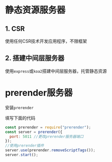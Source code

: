 # 静态资源服务器

## 1. CSR

使用任何CSR技术开发应用程序，不限框架

## 2. 搭建中间层服务器

使用`express`或`koa2`搭建中间层服务器，托管静态资源

# prerender服务器

安装`prerender`

填写下面的代码

```js
const prerender = require("prerender");
const server = prerender({
  port: 5011 //更改prerender服务器端口
});
//使用prerender插件
server.use(prerender.removeScriptTags());
server.start();
```